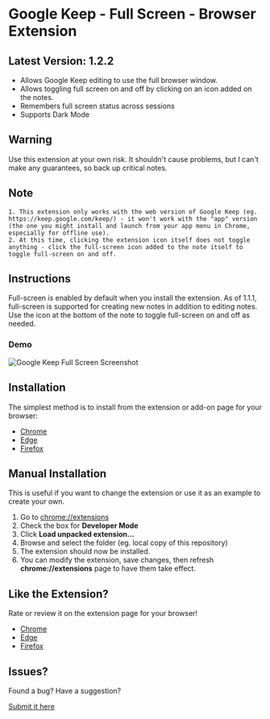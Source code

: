 # Google Keep - Full Screen - Browser Extension

## Latest Version: 1.2.2
 - Allows Google Keep editing to use the full browser window.
 - Allows toggling full screen on and off by clicking on an icon added on the notes.
 - Remembers full screen status across sessions
 - Supports Dark Mode

## Warning
Use this extension at your own risk. It shouldn't cause problems, but I can't make any guarantees, so back up critical notes.

## Note
    1. This extension only works with the web version of Google Keep (eg. https://keep.google.com/keep/) - it won't work with the "app" version (the one you might install and launch from your app menu in Chrome, especially for offline use).
    2. At this time, clicking the extension icon itself does not toggle anything - click the full-screen icon added to the note itself to toggle full-screen on and off.

## Instructions
Full-screen is enabled by default when you install the extension.  As of 1.1.1, full-screen is
supported for creating new notes in addition to editing notes.  Use the icon at the bottom of the note to toggle full-screen on and off as needed.

### Demo
![Google Keep Full Screen Screenshot](https://raw.githubusercontent.com/chrisputnam9/chrome-google-keep-full-screen/master/images/demo_1.2.1.gif)

## Installation
The simplest method is to install from the extension or add-on page for your browser:
 - [Chrome](https://chrome.google.com/webstore/detail/kcfmkpjpemonceecfpgamaahlkfpjhdk)
 - [Edge](https://microsoftedge.microsoft.com/addons/detail/google-keep-full-screen/mfbggeknlmaadiommcbkidgofgkmdakf)
 - [Firefox](https://addons.mozilla.org/en-US/firefox/addon/google-keep-full-screen-edit/)

## Manual Installation
This is useful if you want to change the extension or use it as an example to create your own.

 1. Go to [chrome://extensions](chrome://extensions)
 2. Check the box for **Developer Mode**
 3. Click **Load unpacked extension...**
 4. Browse and select the folder (eg. local copy of this repository)
 5. The extension should now be installed.
 6. You can modify the extension, save changes, then refresh **chrome://extensions** page to have
    them take effect.

## Like the Extension?
Rate or review it on the extension page for your browser!
 - [Chrome](https://chrome.google.com/webstore/detail/kcfmkpjpemonceecfpgamaahlkfpjhdk)
 - [Edge](https://microsoftedge.microsoft.com/addons/detail/google-keep-full-screen/mfbggeknlmaadiommcbkidgofgkmdakf)
 - [Firefox](https://addons.mozilla.org/en-US/firefox/addon/google-keep-full-screen-edit/)

## Issues?
Found a bug? Have a suggestion?

[Submit it here](https://github.com/chrisputnam9/chrome-google-keep-full-screen/issues)

